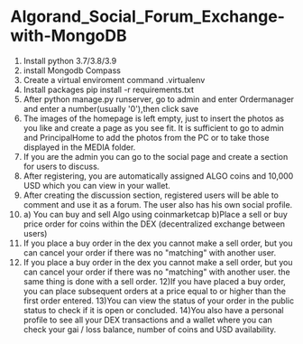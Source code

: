 # Algorand_Social_Forum_Exchange-with-MongoDB
1) Install python 3.7/3.8/3.9
2) install Mongodb Compass
3) Create a virtual enviroment command .virtualenv
4) Install packages pip install -r requirements.txt
5) After python manage.py runserver, go to admin and enter Ordermanager and enter a number(usually '0'),then click save
6) The images of the homepage is left empty, just to insert the photos as you like and create a page as you see fit. It is sufficient to go to admin and PrincipalHome to add the photos from the PC or to take those displayed in the MEDIA folder.
7) If you are the admin you can go to the social page and create a section for users to discuss.
8) After registering, you are automatically assigned ALGO coins and 10,000 USD which you can view in your wallet.
9) After creating the discussion section, registered users will be able to comment and use it as a forum. The user also has his own social profile.
10) a) You can buy and sell Algo using coinmarketcap b)Place a sell or buy price order for coins within the DEX (decentralized exchange between users)
11) If you place a buy order in the dex you cannot make a sell order, but you can cancel your order if there was no "matching" with another user.
12) If you place a buy order in the dex you cannot make a sell order, but you can cancel your order if there was no "matching" with another user.
the same thing is done with a sell order.
12)If you have placed a buy order, you can place subsequent orders at a price equal to or higher than the first order entered.
13)You can view the status of your order in the public status to check if it is open or concluded.
14)You also have a personal profile to see all your DEX transactions and a wallet where you can check your gai / loss balance, number of coins and USD availability.

